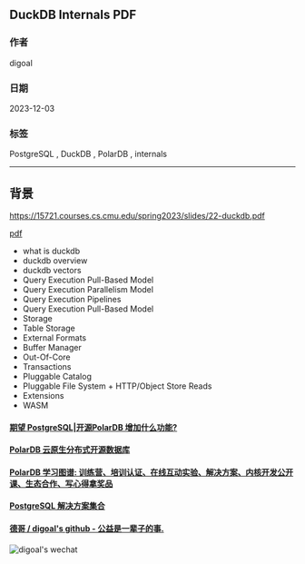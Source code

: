 ## DuckDB Internals PDF       
                                            
### 作者                                            
digoal                                            
                                            
### 日期                                            
2023-12-03                                         
                                            
### 标签                                            
PostgreSQL , DuckDB , PolarDB , internals                           
                                            
----                                            
                                            
## 背景         
https://15721.courses.cs.cmu.edu/spring2023/slides/22-duckdb.pdf    
    
[pdf](./20231203_01_pdf_001.pdf)    
    
- what is duckdb    
- duckdb overview    
- duckdb vectors    
- Query Execution Pull-Based Model    
- Query Execution Parallelism Model    
- Query Execution Pipelines    
- Query Execution Pull-Based Model    
- Storage    
- Table Storage    
- External Formats    
- Buffer Manager    
- Out-Of-Core    
- Transactions    
- Pluggable Catalog    
- Pluggable File System + HTTP/Object Store Reads    
- Extensions    
- WASM    
  
#### [期望 PostgreSQL|开源PolarDB 增加什么功能?](https://github.com/digoal/blog/issues/76 "269ac3d1c492e938c0191101c7238216")
  
  
#### [PolarDB 云原生分布式开源数据库](https://github.com/ApsaraDB "57258f76c37864c6e6d23383d05714ea")
  
  
#### [PolarDB 学习图谱: 训练营、培训认证、在线互动实验、解决方案、内核开发公开课、生态合作、写心得拿奖品](https://www.aliyun.com/database/openpolardb/activity "8642f60e04ed0c814bf9cb9677976bd4")
  
  
#### [PostgreSQL 解决方案集合](../201706/20170601_02.md "40cff096e9ed7122c512b35d8561d9c8")
  
  
#### [德哥 / digoal's github - 公益是一辈子的事.](https://github.com/digoal/blog/blob/master/README.md "22709685feb7cab07d30f30387f0a9ae")
  
  
![digoal's wechat](../pic/digoal_weixin.jpg "f7ad92eeba24523fd47a6e1a0e691b59")
  
